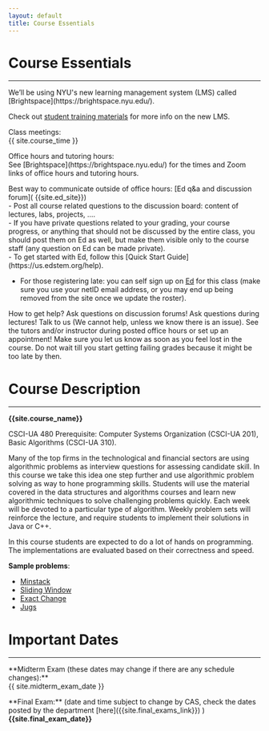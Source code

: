 ```yaml
---
layout: default
title: Course Essentials
---
```


# Course Essentials

---

<div class="alert" markdown="1">
We’ll be using NYU's new learning management system (LMS) called [Brightspace](https://brightspace.nyu.edu/).

Check out [student training materials](http://www.nyu.edu/it/lms/student-training) for more info on the new LMS.
</div>



<p class="hang" markdown="1"><span class="emph">Class meetings:</span><br> {{ site.course_time }}
</p>


<p class="hang" markdown="1"><span class="emph">Office hours and tutoring hours:</span> <br>
See [Brightspace](https://brightspace.nyu.edu/) for the times and Zoom links of office hours and tutoring hours.
</p>



<p class="hang" markdown="1"><span class="emph">Best way to communicate outside of office hours:</span> [Ed q&a and discussion forum]( {{site.ed_site}}) <br/>
- Post all course related questions to the discussion board: content of lectures, labs, projects, .... <br/>
- If you have private questions related to your grading, your course progress, or anything that should not be discussed by the entire class,  you should post them on Ed as well, but make them visible only to the course staff (any question on Ed can be made private). <br/>
- To get started with Ed, follow this [Quick Start Guide](https://us.edstem.org/help). <br/>

- For those registering late: you can self sign up on [Ed]( {{site.ed_signup}}) for this class (make sure you use
your netID email address, or you may end up being removed from the site once we update the roster).
 </p>



<p class="hang" markdown="1"><span class="emph">How to get help?</span>
Ask questions on discussion forums! Ask questions during lectures!
Talk to us (We cannot help, unless we know there is an issue).
See the tutors and/or instructor during posted office hours or set up an appointment!
Make sure you let us know as soon as you feel lost in the course. Do not wait till you
start getting failing grades because it might be too late by then.
</p>



# Course Description
---
**{{site.course_name}}**

CSCI-UA 480 Prerequisite: Computer Systems Organization (CSCI-UA 201), Basic Algorithms (CSCI-UA 310). <br>

Many of the top firms in the technological and financial sectors are using algorithmic problems as interview questions for assessing candidate skill. In this course we take this idea one step further and use algorithmic problem solving as way to hone programming skills. Students will use the material covered in the data structures and algorithms courses and learn new algorithmic techniques to solve challenging problems quickly. Each week will be devoted to a particular type of algorithm. Weekly problem sets will reinforce the lecture, and require students to implement their solutions in Java or C++.

In this course students are expected to do a lot of hands on programming. The implementations are evaluated based on their
correctness and speed.

__Sample problems__:
- [Minstack](https://www.spoj.com/problems/MINSTACK/en/)
- [Sliding Window](http://poj.org/problem?id=2823)
- [Exact Change](https://vjudge.net/problem/UVA-11517)
- [Jugs](https://vjudge.net/problem/UVA-571)


# Important Dates
---

<p class="hang" markdown="1"> **Midterm Exam (these dates may change if there are any schedule changes):** <br>
{{ site.midterm_exam_date }}
</p>
<p class="hang" markdown="1"> **Final Exam:**
(date and time subject to change by CAS, check the dates posted by the department
[here]({{site.final_exams_link}}) ) <br><b>{{site.final_exam_date}}</b>


<br>
<br>
